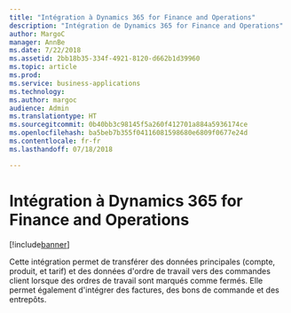 ```yaml
---
title: "Intégration à Dynamics 365 for Finance and Operations"
description: "Intégration de Dynamics 365 for Finance and Operations"
author: MargoC
manager: AnnBe
ms.date: 7/22/2018
ms.assetid: 2bb18b35-334f-4921-8120-d662b1d39960
ms.topic: article
ms.prod: 
ms.service: business-applications
ms.technology: 
ms.author: margoc
audience: Admin
ms.translationtype: HT
ms.sourcegitcommit: 0b40bb3c98145f5a260f412701a884a5936174ce
ms.openlocfilehash: ba5beb7b355f04116081598680e6809f0677e24d
ms.contentlocale: fr-fr
ms.lasthandoff: 07/18/2018

---
```

#  <a name="integration-with-dynamics-365-for-finance-and-operations"></a>Intégration à Dynamics 365 for Finance and Operations


[!include[banner](../../../includes/banner.md)]

Cette intégration permet de transférer des données principales (compte, produit, et tarif) et des données d'ordre de travail vers des commandes client lorsque des ordres de travail sont marqués comme fermés. Elle permet également d'intégrer des factures, des bons de commande et des entrepôts.

